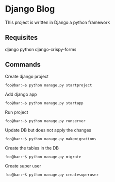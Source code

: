 # Django Blog
This project is written in Django a python framework
## Requisites
django
python
django-crispy-forms
## Commands
Create django project
```shell script
foo@bar:~$ python manage.py startproject
```
Add django app
```shell script
foo@bar:~$ python manage.py startapp
```
Run project
```shell script
foo@bar:~$ python manage.py runserver
```
Update DB but does not apply the changes
```shell script
foo@bar:~$ python manage.py makemigrations
```
Create the tables in the DB
```shell script
foo@bar:~$ python manage.py migrate
```
Create super user
```shell script
foo@bar:~$ python manage.py createsuperuser
```
